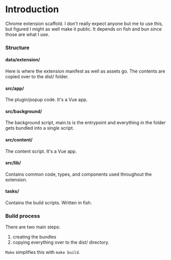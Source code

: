 # Introduction 

Chrome extension scaffold. I don't really expect anyone but me to use this, but figured I might as well make it public. It depends on fish and bun since those are what I use.


### Structure 


#### data/extension/ 

Here is where the extension manifest as well as assets go. The contents are copied over to the dist/ folder.


#### src/app/ 

The plugin/popup code. It's a Vue app.

#### src/background/ 

The background script, main.ts is the entrypoint and everything in the folder gets bundled into a single script.

#### src/content/ 

The content script. It's a Vue app.

#### src/lib/

Contains common code, types, and components used throughout the extension.

#### tasks/

Contains the build scripts. Written in fish.

### Build process 

There are two main steps: 

1. creating the bundles 
2. copying everything over to the dist/ directory.


`Make` simplifies this with `make build`.
